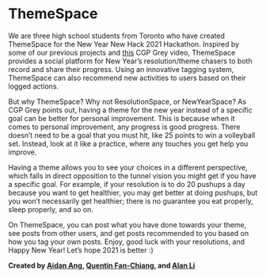 # ThemeSpace

We are three high school students from Toronto who have created ThemeSpace for the New Year New Hack 2021 Hackathon. Inspired by some of our previous projects and <a href="https://www.youtube.com/watch?v=NVGuFdX5guE" target="_blank">this</a> CGP Grey video, ThemeSpace provides a social platform for New Year’s resolution/theme chasers to both record and share their progress. Using an innovative tagging system, ThemeSpace can also recommend new activities to users based on their logged actions.

But why ThemeSpace? Why not ResolutionSpace, or NewYearSpace? As CGP Grey points out, having a theme for the new year instead of a specific goal can be better for personal improvement. This is because when it comes to personal improvement, any progress is good progress. There doesn’t need to be a goal that you must hit, like 25 points to win a volleyball set. Instead, look at it like a practice, where any touches you get help you improve.

Having a theme allows you to see your choices in a different perspective, which falls in direct opposition to the tunnel vision you might get if you have a specific goal. For example, if your resolution is to do 20 pushups a day because you want to get healthier, you may get better at doing pushups, but you won’t necessarily get healthier; there is no guarantee you eat properly, sleep properly, and so on.

On ThemeSpace, you can post what you have done towards your theme, see posts from other users, and get posts recommended to you based on how you tag your own posts. Enjoy, good luck with your resolutions, and Happy New Year! Let’s hope 2021 is better :)

**Created by [Aidan Ang](https://github.com/AREA1177), [Quentin Fan-Chiang](https://github.com/UserBlackBox), and [Alan Li](https://github.com/AlanL2)**